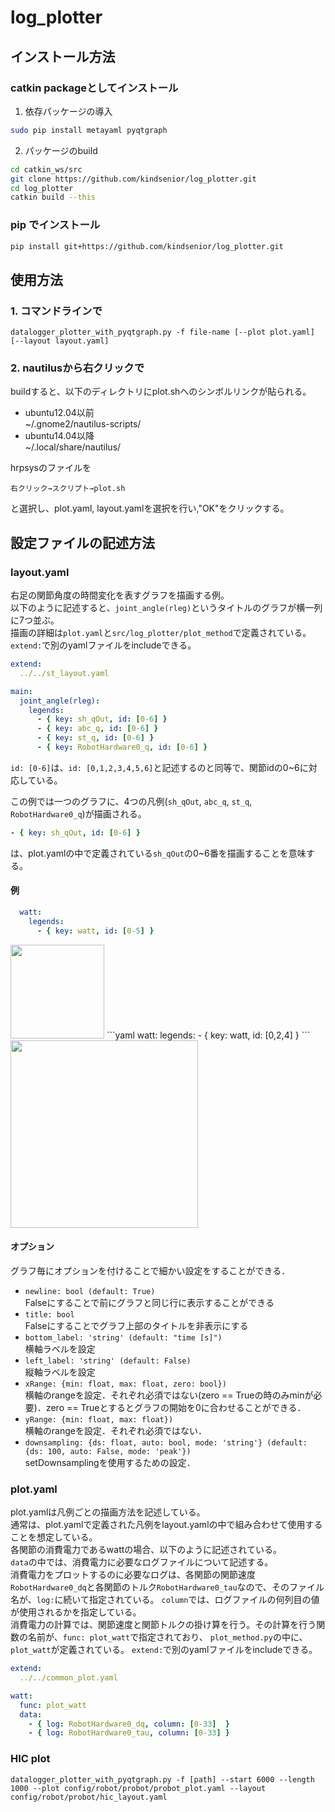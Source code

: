 # log_plotter
## インストール方法
### catkin packageとしてインストール
1. 依存パッケージの導入
```bash
sudo pip install metayaml pyqtgraph
```
2. パッケージのbuild
```bash
cd catkin_ws/src
git clone https://github.com/kindsenior/log_plotter.git
cd log_plotter
catkin build --this
```

### pip でインストール
```bash
pip install git+https://github.com/kindsenior/log_plotter.git
```

## 使用方法
### 1. コマンドラインで
```
datalogger_plotter_with_pyqtgraph.py -f file-name [--plot plot.yaml] [--layout layout.yaml]
```

### 2. nautilusから右クリックで
buildすると、以下のディレクトリにplot.shへのシンボルリンクが貼られる。
- ubuntu12.04以前  
~/.gnome2/nautilus-scripts/
- ubuntu14.04以降  
~/.local/share/nautilus/

hrpsysのファイルを  
```
右クリック→スクリプト→plot.sh
```
と選択し、plot.yaml, layout.yamlを選択を行い,"OK"をクリックする。

## 設定ファイルの記述方法

### layout.yaml
右足の関節角度の時間変化を表すグラフを描画する例。  
以下のように記述すると、`joint_angle(rleg)`というタイトルのグラフが横一列に7つ並ぶ。  
描画の詳細は`plot.yaml`と`src/log_plotter/plot_method`で定義されている。
`extend:`で別のyamlファイルをincludeできる。
```yaml
extend:
  ../../st_layout.yaml

main:
  joint_angle(rleg):
    legends:
      - { key: sh_qOut, id: [0-6] }
      - { key: abc_q, id: [0-6] }
      - { key: st_q, id: [0-6] }
      - { key: RobotHardware0_q, id: [0-6] }
 ```
`id: [0-6]`は、`id: [0,1,2,3,4,5,6]`と記述するのと同等で、関節idの0~6に対応している。

この例では一つのグラフに、4つの凡例(`sh_qOut`, `abc_q`, `st_q`, `RobotHardware0_q`)が描画される。
```yaml
- { key: sh_qOut, id: [0-6] }
```
は、plot.yamlの中で定義されている`sh_qOut`の0~6番を描画することを意味する。

#### 例
```yaml
  watt:
    legends:
      - { key: watt, id: [0-5] }
```
<img src="doc/materials/watt_sample_plot.png" height="150px">  
```yaml
  watt:
    legends:
      - { key: watt, id: [0,2,4] }
```
<img src="doc/materials/watt_sample_plot2.png" height="300px">  

#### オプション
グラフ毎にオプションを付けることで細かい設定をすることができる．
* `newline: bool (default: True)`  
Falseにすることで前にグラフと同じ行に表示することができる
* `title: bool`  
Falseにすることでグラフ上部のタイトルを非表示にする
* `bottom_label: 'string' (default: "time [s]")`  
横軸ラベルを設定
* `left_label: 'string' (default: False)`  
縦軸ラベルを設定
* `xRange: {min: float, max: float, zero: bool})`  
横軸のrangeを設定．それぞれ必須ではない(zero == Trueの時のみminが必要)．zero == Trueとするとグラフの開始を0に合わせることができる．
* `yRange: {min: float, max: float})`  
横軸のrangeを設定．それぞれ必須ではない．
* `downsampling: {ds: float, auto: bool, mode: 'string'} (default: {ds: 100, auto: False, mode: 'peak'})`  
setDownsamplingを使用するための設定．

### plot.yaml
plot.yamlは凡例ごとの描画方法を記述している。  
通常は、plot.yamlで定義された凡例をlayout.yamlの中で組み合わせて使用することを想定している。  
各関節の消費電力であるwattの場合、以下のように記述されている。  
`data`の中では、消費電力に必要なログファイルについて記述する。  
消費電力をプロットするのに必要なログは、各関節の関節速度`RobotHardware0_dq`と各関節のトルク`RobotHardware0_tau`なので、そのファイル名が、`log:`に続いて指定されている。
`column`では、ログファイルの何列目の値が使用されるかを指定している。  
消費電力の計算では、関節速度と関節トルクの掛け算を行う。その計算を行う関数の名前が、`func: plot_watt`で指定されており、
`plot_method.py`の中に、`plot_watt`が定義されている。
`extend:`で別のyamlファイルをincludeできる。

```yaml:plot.yaml
extend:
  ../../common_plot.yaml

watt:
  func: plot_watt
  data:
    - { log: RobotHardware0_dq, column: [0-33]  }
    - { log: RobotHardware0_tau, column: [0-33] }
```

### HIC plot
```
datalogger_plotter_with_pyqtgraph.py -f [path] --start 6000 --length 1000 --plot config/robot/probot/probot_plot.yaml --layout config/robot/probot/hic_layout.yaml
```
